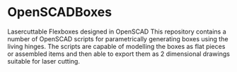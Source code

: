 # OpenSCADBoxes
Lasercuttable Flexboxes designed in OpenSCAD
This repository contains a number of OpenSCAD scripts for parametrically generating boxes using the living hinges. The scripts are capable of modelling the boxes as flat pieces or assembled items and then able to export them as 2 dimensional drawings suitable for laser cutting.
